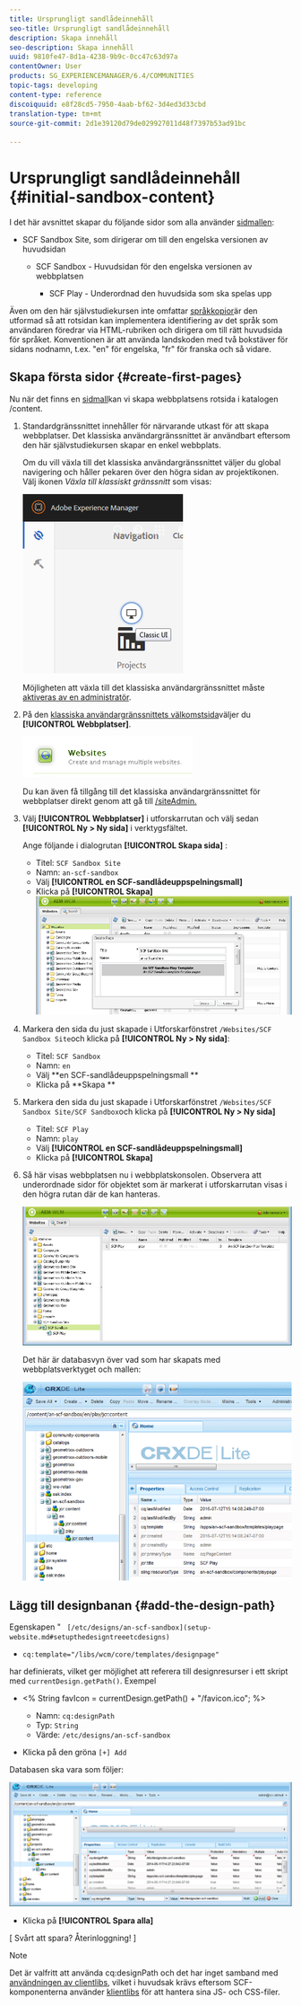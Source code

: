 ```yaml
---
title: Ursprungligt sandlådeinnehåll
seo-title: Ursprungligt sandlådeinnehåll
description: Skapa innehåll
seo-description: Skapa innehåll
uuid: 9810fe47-8d1a-4238-9b9c-0cc47c63d97a
contentOwner: User
products: SG_EXPERIENCEMANAGER/6.4/COMMUNITIES
topic-tags: developing
content-type: reference
discoiquuid: e8f28cd5-7950-4aab-bf62-3d4ed3d33cbd
translation-type: tm+mt
source-git-commit: 2d1e39120d79de029927011d48f7397b53ad91bc

---
```



# Ursprungligt sandlådeinnehåll {#initial-sandbox-content}

I det här avsnittet skapar du följande sidor som alla använder [sidmallen](initial-app.md#createthepagetemplate):

* SCF Sandbox Site, som dirigerar om till den engelska versionen av huvudsidan

   * SCF Sandbox - Huvudsidan för den engelska versionen av webbplatsen

      * SCF Play - Underordnad den huvudsida som ska spelas upp

Även om den här självstudiekursen inte omfattar [språkkopior](../../help/sites-administering/tc-prep.md)är den utformad så att rotsidan kan implementera identifiering av det språk som användaren föredrar via HTML-rubriken och dirigera om till rätt huvudsida för språket. Konventionen är att använda landskoden med två bokstäver för sidans nodnamn, t.ex. &quot;en&quot; för engelska, &quot;fr&quot; för franska och så vidare.

## Skapa första sidor {#create-first-pages}

Nu när det finns en [sidmall](initial-app.md#createthepagetemplate)kan vi skapa webbplatsens rotsida i katalogen /content.

1. Standardgränssnittet innehåller för närvarande utkast för att skapa webbplatser. Det klassiska användargränssnittet är användbart eftersom den här självstudiekursen skapar en enkel webbplats.

   Om du vill växla till det klassiska användargränssnittet väljer du global navigering och håller pekaren över den högra sidan av projektikonen. Välj ikonen *Växla till klassiskt gränssnitt* som visas:

   ![chlimage_1-36](assets/chlimage_1-36.png)

   Möjligheten att växla till det klassiska användargränssnittet måste [aktiveras av en administratör](../../help/sites-administering/enable-classic-ui.md).

1. På den [klassiska användargränssnittets välkomstsida](http://localhost:4502/welcome.html)väljer du **[!UICONTROL Webbplatser]**.

   ![chlimage_1-37](assets/chlimage_1-37.png)

   Du kan även få tillgång till det klassiska användargränssnittet för webbplatser direkt genom att gå till [/siteAdmin.](http://localhost:4502/siteadmin)

1. Välj **[!UICONTROL Webbplatser]** i utforskarrutan och välj sedan **[!UICONTROL Ny > Ny sida]** i verktygsfältet.

   Ange följande i dialogrutan **[!UICONTROL Skapa sida]** :

   * Titel: `SCF Sandbox Site`
   * Namn: `an-scf-sandbox`
   * Välj **[!UICONTROL en SCF-sandlådeuppspelningsmall]**
   * Klicka på **[!UICONTROL Skapa]**
   ![chlimage_1-38](assets/chlimage_1-38.png)

1. Markera den sida du just skapade i Utforskarfönstret `/Websites/SCF Sandbox Site`och klicka på **[!UICONTROL Ny > Ny sida]**:

   * Titel: `SCF Sandbox`
   * Namn: `en`
   * Välj **en SCF-sandlådeuppspelningsmall **
   * Klicka på **Skapa **

1. Markera den sida du just skapade i Utforskarfönstret `/Websites/SCF Sandbox Site/SCF Sandbox`och klicka på **[!UICONTROL Ny > Ny sida]**

   * Titel: `SCF Play`
   * Namn: `play`
   * Välj **[!UICONTROL en SCF-sandlådeuppspelningsmall]**
   * Klicka på **[!UICONTROL Skapa]**

1. Så här visas webbplatsen nu i webbplatskonsolen. Observera att underordnade sidor för objektet som är markerat i utforskarrutan visas i den högra rutan där de kan hanteras.

   ![chlimage_1-39](assets/chlimage_1-39.png)

   Det här är databasvyn över vad som har skapats med webbplatsverktyget och mallen:

   ![chlimage_1-40](assets/chlimage_1-40.png)

## Lägg till designbanan {#add-the-design-path}

Egenskapen &quot; ` [/etc/designs/an-scf-sandbox](setup-website.md#setupthedesigntreeetcdesigns)`

* `cq:template="/libs/wcm/core/templates/designpage"`

har definierats, vilket ger möjlighet att referera till designresurser i ett skript med `currentDesign.getPath()`. Exempel

* &lt;% String favIcon = currentDesign.getPath() + &quot;/favicon.ico&quot;; %>


   * Namn: `cq:designPath`
   * Typ: `String`
   * Värde: `/etc/designs/an-scf-sandbox`

* Klicka på den gröna `[+] Add`

Databasen ska vara som följer:

![chlimage_1-41](assets/chlimage_1-41.png)

* Klicka på **[!UICONTROL Spara alla]**

[ Svårt att spara? Återinloggning! ]

>[!NOTE]
>
>Det är valfritt att använda cq:designPath och det har inget samband med [användningen av clientlibs](develop-app.md#includeclientlibsintemplate), vilket i huvudsak krävs eftersom SCF-komponenterna använder [klientlibs](client-customize.md#clientlibs-for-scf) för att hantera sina JS- och CSS-filer.

